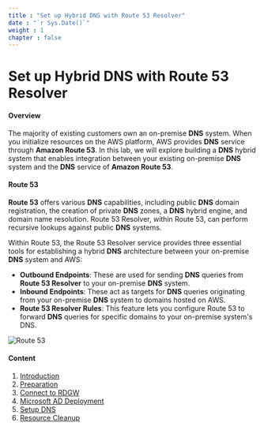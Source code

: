 ```yaml
---
title : "Set up Hybrid DNS with Route 53 Resolver"
date : "`r Sys.Date()`"
weight : 1
chapter : false
---
```


# Set up Hybrid DNS with Route 53 Resolver

#### Overview

The majority of existing customers own an on-premise **DNS** system. When you initialize resources on the AWS platform, AWS provides **DNS** service through **Amazon Route 53**. In this lab, we will explore building a **DNS** hybrid system that enables integration between your existing on-premise **DNS** system and the **DNS** service of **Amazon Route 53**.

#### Route 53

**Route 53** offers various **DNS** capabilities, including public **DNS** domain registration, the creation of private **DNS** zones, a **DNS** hybrid engine, and domain name resolution. Route 53 Resolver, within Route 53, can perform recursive lookups against public **DNS** systems.

Within Route 53, the Route 53 Resolver service provides three essential tools for establishing a hybrid **DNS** architecture between your on-premise **DNS** system and AWS:

- **Outbound Endpoints**: These are used for sending **DNS** queries from **Route 53 Resolver** to your on-premise **DNS** system.
- **Inbound Endpoints**: These act as targets for **DNS** queries originating from your on-premise **DNS** system to domains hosted on AWS.
- **Route 53 Resolver Rules**: This feature lets you configure Route 53 to forward **DNS** queries for specific domains to your on-premise system's DNS.

![Route 53](/images/icon.png?featherlight=false&width=10pc)

#### Content

1. [Introduction](1-introduce/)
2. [Preparation](2-prerequiste/)
3. [Connect to RDGW](3-connecttordgw/)
4. [Microsoft AD Deployment](4-setupad/)
5. [Setup DNS](5-setupyridDNS/)
6. [Resource Cleanup](6-cleanup/)
